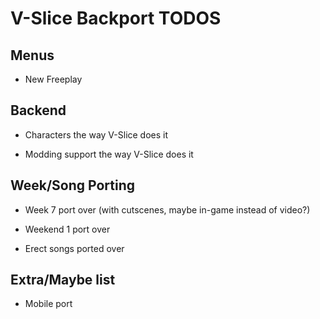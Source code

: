 # V-Slice Backport TODOS

## Menus

* New Freeplay

## Backend

* Characters the way V-Slice does it

* Modding support the way V-Slice does it

## Week/Song Porting

* Week 7 port over (with cutscenes, maybe in-game instead of video?)

* Weekend 1 port over

* Erect songs ported over

## Extra/Maybe list

* Mobile port